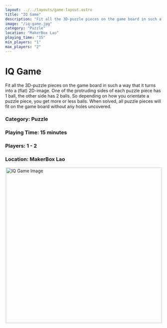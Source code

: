 ```yaml
---
layout: ../../layouts/game-layout.astro
title: "IQ Game"
description: "Fit all the 3D-puzzle pieces on the game board in such a way that it turns into a (flat) 2D-image."
image: "/iq-game.jpg"
category: "Puzzle"
location: "MakerBox Lao"
playing_time: "15"
min_players: "1"
max_players: "2"
---
```

# IQ Game

Fit all the 3D-puzzle pieces on the game board in such a way that it turns into a (flat) 2D-image.
One of the protruding sides of each puzzle piece has 1 ball, the other side has 2 balls.
So depending on how you orientate a puzzle piece, you get more or less balls.
When solved, all puzzle pieces will fit on the game board without any holes uncovered. 

### Category: Puzzle

### Playing Time: 15 minutes

### Players: 1 - 2

### Location: MakerBox Lao

<img src="/iq-game.jpg" alt="IQ Game Image" width="500" style="display: block; margin: 0 auto">

    